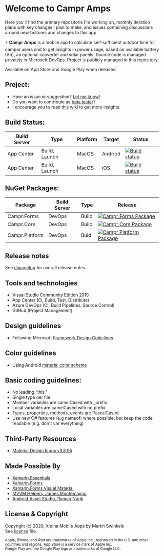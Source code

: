 # Welcome to Campr Amps
Here you'll find the primary repositorie I'm working on, monthly iteration plans with key changes I plan to make, 
and issues containing discussions around new features and changes to this app. 

:zap: **Campr Amps** is a mobile app to calculate self-sufficient outdoor time for camper users and to get insights in power usage, based on available battery (Ah), an optional converter and solar panels. Source code is managed privately in Microsoft DevOps. Project is publicly managed in this repository. 

Available on App Store and Google Play when released.

## Project:
- Have an issue or suggestion? [Let me know!](https://github.com/Sw1ma/campr-amps/issues/new/choose)  
- Do you want to contribute as [beta tester](https://github.com/Sw1ma/campr-amps/blob/master/.github/CONTRIBUTING.md)?
- I encourage you to read [this wiki](https://github.com/Sw1ma/campr-amps/wiki) to get more insights.

## Build Status:
| Build Server | Type | Platform | Target | Status |
|--|--|--|--|--|
| App Center | Build, Launch | MacOS | Andriod | [![Build status](https://build.appcenter.ms/v0.1/apps/edba7a7c-fdaf-4762-a420-f8983f88921f/branches/master/badge)](https://appcenter.ms) |
| App Center | Build, Launch | MacOS | iOS  | [![Build status](https://build.appcenter.ms/v0.1/apps/1dc8e3ac-2fcd-424d-90f5-907c0861b4ee/branches/master/badge)](https://appcenter.ms) |

## NuGet Packages:
| Package | Build Server| Type | Release |
|--|--|--|--|
| Campr.Forms | DevOps | Build | [![Campr.Forms Package](https://feeds.dev.azure.com/XlpinaDev/98af739c-52c4-42b2-8293-178c575c8c80/_apis/public/Packaging/Feeds/6d95a25d-d3a3-41de-9034-351b19e1d03a/Packages/01ba22b8-fc38-42d6-84b3-c589a3cfae34/Badge)](https://dev.azure.com/XlpinaDev/Campr.Artifacts) |
| Campr.Core | DevOps | Build |[![Campr.Core Package](https://feeds.dev.azure.com/XlpinaDev/98af739c-52c4-42b2-8293-178c575c8c80/_apis/public/Packaging/Feeds/6d95a25d-d3a3-41de-9034-351b19e1d03a/Packages/06b61ad0-bc67-4e6a-86fe-0de87b451dc6/Badge)](https://dev.azure.com/XlpinaDev/Campr.Artifacts/_packaging?_a=package&feed=6d95a25d-d3a3-41de-9034-351b19e1d03a&package=06b61ad0-bc67-4e6a-86fe-0de87b451dc6&preferRelease=true) | 
| Campr.Platform | DevOps | Buid | [![Campr.Platform Package](https://feeds.dev.azure.com/XlpinaDev/98af739c-52c4-42b2-8293-178c575c8c80/_apis/public/Packaging/Feeds/6d95a25d-d3a3-41de-9034-351b19e1d03a/Packages/344777fc-7e97-4c04-bfb1-e6bafaefdd54/Badge)](https://dev.azure.com/XlpinaDev/Campr.Artifacts) | 

## Release notes
See [changelog](./CHANGELOG.md) for overall release notes.

## Tools and technologies
* Visual Studio Community Edition 2019
* App Center (CI, Build, Test, Distribute)
* Azure DevOps (CI, Build Pipelines, Source Control)
* GitHub (Project Management)

## Design guidelines
- Following Microsoft [Framework Design Guidelines](https://docs.microsoft.com/en-us/dotnet/standard/design-guidelines/)  

## Color guidelines
- Using Android [material color scheme](https://material.io/resources/color/#!/?view.left=0&view.right=0&primary.color=344955&secondary.color=F9AA33)

## Basic coding guidelines:
- No leading "this."
- Single type per file
- Member variables are camelCased with _prefix
- Local variables are camelCased with no prefix 
- Types, properties, methods, events are PascalCased
- Use new C# features (e.g nameof) where possible, but keep the code readable (e.g. don't var everything)

## Third-Party Resources
- [Material Design Icons v3.8.95](https://cdn.materialdesignicons.com/3.8.95/)

## Made Possible By
- [Xamarin.Essentials](https://docs.microsoft.com/xamarin/essentials)
- [Xamarin.Forms](https://xamarin.com/forms)
- [Xamarin.Forms.Visual.Material](https://docs.microsoft.com/xamarin/xamarin-forms/user-interface/visual/)
- [MVVM Helpers, James Montemagno](https://github.com/jamesmontemagno/mvvm-helpers)
- [Android Asset Studio, Roman Nurik](https://romannurik.github.io/AndroidAssetStudio/index.html)

## License & Copyright
Copyright (c) 2020, Xlpina Mobile Apps by Martin Swinkels  
See [license](./LICENSE) file.

<sub>Apple, iPhone, and iPad are trademarks of Apple Inc., registered in the U.S. and other countries and regions. App Store is a service mark of Apple Inc.</sub>  
<sub>Google Play and the Google Play logo are trademarks of Google LLC.</sub>
